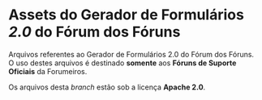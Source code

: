      
# Assets do Gerador de Formulários _2.0_ do Fórum dos Fóruns

Arquivos referentes ao Gerador de Formulários 2.0 do Fórum dos Fóruns.  
O uso destes arquivos é destinado **somente** aos **Fóruns de Suporte Oficiais** da Forumeiros.

Os arquivos desta _branch_ estão sob a licença **Apache 2.0**.
